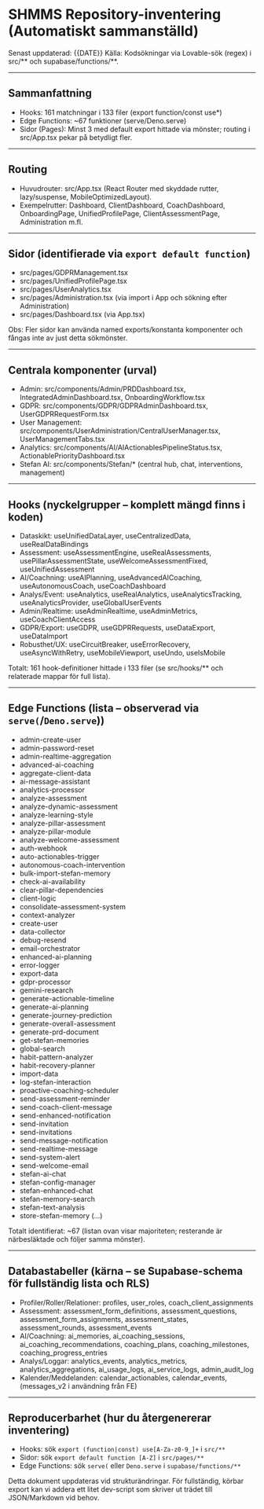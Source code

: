 # SHMMS Repository-inventering (Automatiskt sammanställd)

Senast uppdaterad: {{DATE}}
Källa: Kodsökningar via Lovable-sök (regex) i src/** och supabase/functions/**.

---

## Sammanfattning
- Hooks: 161 matchningar i 133 filer (export function/const use*)
- Edge Functions: ~67 funktioner (serve/Deno.serve)
- Sidor (Pages): Minst 3 med default export hittade via mönster; routing i src/App.tsx pekar på betydligt fler.

---

## Routing
- Huvudrouter: src/App.tsx (React Router <Routes> med skyddade rutter, lazy/suspense, MobileOptimizedLayout).
- Exempelrutter: Dashboard, ClientDashboard, CoachDashboard, OnboardingPage, UnifiedProfilePage, ClientAssessmentPage, Administration m.fl.

---

## Sidor (identifierade via `export default function`)
- src/pages/GDPRManagement.tsx
- src/pages/UnifiedProfilePage.tsx
- src/pages/UserAnalytics.tsx
- src/pages/Administration.tsx (via import i App och sökning efter Administration)
- src/pages/Dashboard.tsx (via App.tsx)

Obs: Fler sidor kan använda named exports/konstanta komponenter och fångas inte av just detta sökmönster.

---

## Centrala komponenter (urval)
- Admin: src/components/Admin/PRDDashboard.tsx, IntegratedAdminDashboard.tsx, OnboardingWorkflow.tsx
- GDPR: src/components/GDPR/GDPRAdminDashboard.tsx, UserGDPRRequestForm.tsx
- User Management: src/components/UserAdministration/CentralUserManager.tsx, UserManagementTabs.tsx
- Analytics: src/components/AI/AIActionablesPipelineStatus.tsx, ActionablePriorityDashboard.tsx
- Stefan AI: src/components/Stefan/* (central hub, chat, interventions, management)

---

## Hooks (nyckelgrupper – komplett mängd finns i koden)
- Dataskikt: useUnifiedDataLayer, useCentralizedData, useRealDataBindings
- Assessment: useAssessmentEngine, useRealAssessments, usePillarAssessmentState, useWelcomeAssessmentFixed, useUnifiedAssessment
- AI/Coachning: useAIPlanning, useAdvancedAICoaching, useAutonomousCoach, useCoachDashboard
- Analys/Event: useAnalytics, useRealAnalytics, useAnalyticsTracking, useAnalyticsProvider, useGlobalUserEvents
- Admin/Realtime: useAdminRealtime, useAdminMetrics, useCoachClientAccess
- GDPR/Export: useGDPR, useGDPRRequests, useDataExport, useDataImport
- Robusthet/UX: useCircuitBreaker, useErrorRecovery, useAsyncWithRetry, useMobileViewport, useUndo, useIsMobile

Totalt: 161 hook-definitioner hittade i 133 filer (se src/hooks/** och relaterade mappar för full lista).

---

## Edge Functions (lista – observerad via `serve(`/`Deno.serve`))
- admin-create-user
- admin-password-reset
- admin-realtime-aggregation
- advanced-ai-coaching
- aggregate-client-data
- ai-message-assistant
- analytics-processor
- analyze-assessment
- analyze-dynamic-assessment
- analyze-learning-style
- analyze-pillar-assessment
- analyze-pillar-module
- analyze-welcome-assessment
- auth-webhook
- auto-actionables-trigger
- autonomous-coach-intervention
- bulk-import-stefan-memory
- check-ai-availability
- clear-pillar-dependencies
- client-logic
- consolidate-assessment-system
- context-analyzer
- create-user
- data-collector
- debug-resend
- email-orchestrator
- enhanced-ai-planning
- error-logger
- export-data
- gdpr-processor
- gemini-research
- generate-actionable-timeline
- generate-ai-planning
- generate-journey-prediction
- generate-overall-assessment
- generate-prd-document
- get-stefan-memories
- global-search
- habit-pattern-analyzer
- habit-recovery-planner
- import-data
- log-stefan-interaction
- proactive-coaching-scheduler
- send-assessment-reminder
- send-coach-client-message
- send-enhanced-notification
- send-invitation
- send-invitations
- send-message-notification
- send-realtime-message
- send-system-alert
- send-welcome-email
- stefan-ai-chat
- stefan-config-manager
- stefan-enhanced-chat
- stefan-memory-search
- stefan-text-analysis
- store-stefan-memory (…)

Totalt identifierat: ~67 (listan ovan visar majoriteten; resterande är närbesläktade och följer samma mönster).

---

## Databastabeller (kärna – se Supabase-schema för fullständig lista och RLS)
- Profiler/Roller/Relationer: profiles, user_roles, coach_client_assignments
- Assessment: assessment_form_definitions, assessment_questions, assessment_form_assignments, assessment_states, assessment_rounds, assessment_events
- AI/Coachning: ai_memories, ai_coaching_sessions, ai_coaching_recommendations, coaching_plans, coaching_milestones, coaching_progress_entries
- Analys/Loggar: analytics_events, analytics_metrics, analytics_aggregations, ai_usage_logs, ai_service_logs, admin_audit_log
- Kalender/Meddelanden: calendar_actionables, calendar_events, (messages_v2 i användning från FE)

---

## Reproducerbarhet (hur du återgenererar inventering)
- Hooks: sök `export (function|const) use[A-Za-z0-9_]+` i `src/**`
- Sidor: sök `export default function [A-Z]` i `src/pages/**`
- Edge Functions: sök `serve(` eller `Deno.serve` i `supabase/functions/**`

Detta dokument uppdateras vid strukturändringar. För fullständig, körbar export kan vi addera ett litet dev-script som skriver ut trädet till JSON/Markdown vid behov.
